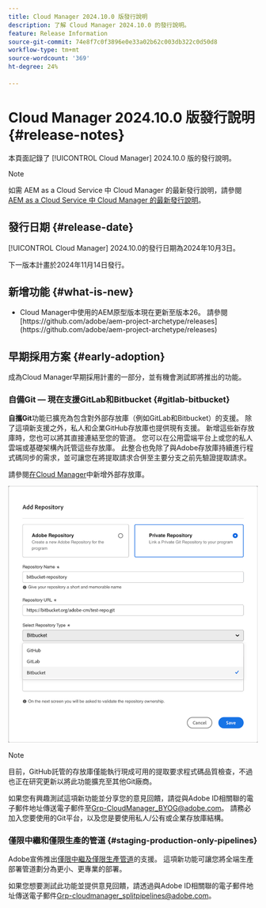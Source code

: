 ```yaml
---
title: Cloud Manager 2024.10.0 版發行說明
description: 了解 Cloud Manager 2024.10.0 的發行說明。
feature: Release Information
source-git-commit: 74e8f7c0f3896e0e33a02b62c003db322c0d50d8
workflow-type: tm+mt
source-wordcount: '369'
ht-degree: 24%

---
```


# Cloud Manager 2024.10.0 版發行說明 {#release-notes}

本頁面記錄了 [!UICONTROL Cloud Manager] 2024.10.0 版的發行說明。

>[!NOTE]
>
>如需 AEM as a Cloud Service 中 Cloud Manager 的最新發行說明，請參閱 [AEM as a Cloud Service 中 Cloud Manager 的最新發行說明](https://experienceleague.adobe.com/zh-hant/docs/experience-manager-cloud-service/content/release-notes/cloud-manager/current)。



## 發行日期 {#release-date}

<!-- SAVE FOR FUTURE POSSIBLE USE No notable bugs or features for the September release of Cloud Manager. -->

[!UICONTROL Cloud Manager] 2024.10.0的發行日期為2024年10月3日。

下一版本計畫於2024年11月14日發行。



## 新增功能 {#what-is-new}

* <!-- BOTH CS & AMS --> Cloud Manager中使用的AEM原型版本現在更新至版本26。 請參閱[https://github.com/adobe/aem-project-archetype/releases](https://github.com/adobe/aem-project-archetype/releases)
<!-- (CMGR-59817) -->



## 早期採用方案 {#early-adoption}

成為Cloud Manager早期採用計畫的一部分，並有機會測試即將推出的功能。

### 自備Git — 現在支援GitLab和Bitbucket {#gitlab-bitbucket}

<!-- BOTH CS & AMS -->

**自攜Git**&#x200B;功能已擴充為包含對外部存放庫（例如GitLab和Bitbucket）的支援。 除了這項新支援之外，私人和企業GitHub存放庫也提供現有支援。 新增這些新存放庫時，您也可以將其直接連結至您的管道。 您可以在公用雲端平台上或您的私人雲端或基礎架構內託管這些存放庫。 此整合也免除了與Adobe存放庫持續進行程式碼同步的需求，並可讓您在將提取請求合併至主要分支之前先驗證提取請求。

請參閱[在Cloud Manager](/help/managing-code/external-repositories.md)中新增外部存放庫。

![新增存放庫對話框](/help/release-notes/assets/repositories-add-release-notes.png)

>[!NOTE]
>
>目前，GitHub託管的存放庫僅能執行現成可用的提取要求程式碼品質檢查，不過也正在研究更新以將此功能擴充至其他Git廠商。

如果您有興趣測試這項新功能並分享您的意見回饋，請從與Adobe ID相關聯的電子郵件地址傳送電子郵件至[Grp-CloudManager_BYOG@adobe.com](mailto:Grp-CloudManager_BYOG@adobe.com)。 請務必加入您要使用的Git平台，以及您是要使用私人/公有或企業存放庫結構。

### 僅限中繼和僅限生產的管道 {#staging-production-only-pipelines}

Adobe宣佈推出[僅限中繼及僅限生產管道](/help/using/stage-prod-only.md)的支援。 這項新功能可讓您將全端生產部署管道劃分為更小、更專業的部署。

如果您想要測試此功能並提供意見回饋，請透過與Adobe ID相關聯的電子郵件地址傳送電子郵件[Grp-cloudmanager_splitpipelines@adobe.com](mailto:Grp-cloudmanager_splitpipelines@adobe.com)。

<!-- ## Bug fixes

* text
-->

<!-- Known Issues {#known-issues}

 -->
